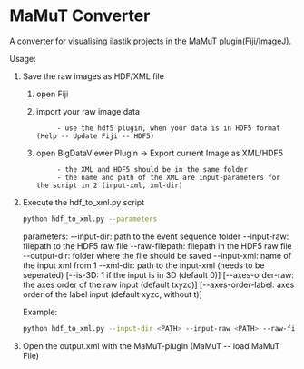 # MaMuT Converter

A converter for visualising ilastik projects in the MaMuT plugin(Fiji/ImageJ). 

Usage:

1. Save the raw images as HDF/XML file

	1. open Fiji 
	2. import your raw image data 

				- use the hdf5 plugin, when your data is in HDF5 format (Help -- Update Fiji -- HDF5) 

	3. open BigDataViewer Plugin -> Export current Image as XML/HDF5

				- the XML and HDF5 should be in the same folder
				- the name and path of the XML are input-parameters for the script in 2 (input-xml, xml-dir)

2. Execute the hdf_to_xml.py script

	```bash 
	python hdf_to_xml.py --parameters
	``` 

	parameters:
		--input-dir: path to the event sequence folder 
		--input-raw: filepath to the HDF5 raw file 
		--raw-filepath: filepath in the HDF5 raw file
		--output-dir: folder where the file should be saved
		--input-xml: name of the input xml from 1 
		--xml-dir: path to the input-xml (needs to be seperated)
		[--is-3D: 1 if the input is in 3D (default 0)]
		[--axes-order-raw: the axes order of the raw input (default txyzc)]
		[--axes-order-label: axes order of the label input (default xyzc, without t)]

	Example:
	```bash 
	python hdf_to_xml.py --input-dir <PATH> --input-raw <PATH> --raw-filepath <PATH> --input-xml <XML-NAME> --xml-dir <PATH> 
	``` 

3. Open the output.xml with the MaMuT-plugin (MaMuT -- load MaMuT File)